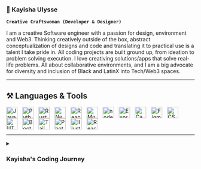 ### 🌷 Kayisha Ulysse

**`Creative Craftswoman (Developer & Designer)`**

I am a creative Software engineer with a passion for design, environment and Web3. Thinking creatively outside of the box, abstract conceptualization of designs and code and translating it to practical use is a talent I take pride in. All coding projects are built ground up, from ideation to problem solving execution. I love creativing solutions/apps that solve real-life problems. All about collaborative environments, and I am a big advocate for diversity and inclusion of Black and LatinX into Tech/Web3 spaces. 

---
## ⚒️ Languages & Tools


<img align="left" alt="Javascript" width="30px" style="padding-right:10px;" src="https://cdn.jsdelivr.net/gh/devicons/devicon/icons/javascript/javascript-original.svg" />
<img  align="left" alt="Python" width="30px" style="padding-right:10px;" src="https://cdn.jsdelivr.net/gh/devicons/devicon/icons/python/python-original.svg" />
<img  align="left" alt="Rust" width="30px" style="padding-right:10px;" src="https://cdn.jsdelivr.net/gh/devicons/devicon/icons/rust/rust-plain.svg" />
<img align="left" alt="NextJS" width="30px" style="padding-right:10px;" src="https://cdn.jsdelivr.net/gh/devicons/devicon/icons/nextjs/nextjs-line.svg"  />
<img align="left" alt="React" width="30px" style="padding-right:10px;"  src="https://cdn.jsdelivr.net/gh/devicons/devicon/icons/react/react-original.svg" />
<img align="left" alt="MongoDB" width="30px" style="padding-right:10px;" src="https://cdn.jsdelivr.net/gh/devicons/devicon/icons/mongodb/mongodb-original.svg" />
<img align="left" alt="nodejs" width="30px" style="padding-right:10px;" src="https://cdn.jsdelivr.net/gh/devicons/devicon/icons/nodejs/nodejs-original.svg" />
<img align="left" alt="Express" width="30px" style="padding-right:10px;" src="https://cdn.jsdelivr.net/gh/devicons/devicon/icons/express/express-original.svg" />
<img align="left" alt="Canva" width="30px" style="padding-right:10px;" src="https://cdn.jsdelivr.net/gh/devicons/devicon/icons/canva/canva-original.svg" />
<img align="left" alt="Figma" width="30px" style="padding-right:10px;" src="https://cdn.jsdelivr.net/gh/devicons/devicon/icons/figma/figma-original.svg" />
<img align="left" alt="CSS" width="30px" style="padding-right:10px;" src="https://cdn.jsdelivr.net/gh/devicons/devicon/icons/css3/css3-original.svg" />
<img align="left" alt="HTML5" width="30px" style="padding-right:10px;" src="https://cdn.jsdelivr.net/gh/devicons/devicon/icons/html5/html5-original.svg" />
<img align="left" alt="Bootstrap" width="30px" style="padding-right:10px;" src="https://cdn.jsdelivr.net/gh/devicons/devicon/icons/bootstrap/bootstrap-original.svg" />
<img align="left" alt="Tailwind" width="30px" style="padding-right:10px;" src="https://cdn.jsdelivr.net/gh/devicons/devicon/icons/tailwindcss/tailwindcss-plain.svg" />
<img  align="left" alt="Photoshop" width="30px" style="padding-right:10px;"src="https://cdn.jsdelivr.net/gh/devicons/devicon/icons/photoshop/photoshop-line.svg" />
<img  align="left" alt="Illustrator" width="30px" style="padding-right:10px;"src="https://cdn.jsdelivr.net/gh/devicons/devicon/icons/illustrator/illustrator-line.svg" />
<img align="Postgresql" alt="React" width="30px" style="padding-right:10px;" src="https://cdn.jsdelivr.net/gh/devicons/devicon/icons/postgresql/postgresql-original.svg" />
          
---


<!-- ### 📊 Stats     
![Kayihsa's GitHub stats](https://github-readme-stats.vercel.app/api?username=kayishau&show_icons=true&theme=monokai)



## Featured Projects
(coming soon) -->

<details>
    <summary><h3>Kayisha's Coding Journey<h3></summary>
    After joining the Web3 ReFi space through the project <a href="https://twitter.com/litter_token">Litter Token</a>, and watching a small team of developers build the tokenoomics from scratch, inspired I decided to leave the Interior & Textile Designer life and embark on my own journey to become a Software Engineer. My plan was to gradually self study and build my skillset but after suddenly getting laid off I decided to jump right into a bootcamp (General Assembly 🙂). Getting through 3 month immersive bootcamp was definetly one of the hardest things I've ever accomplished, but it has opened me up to the amazing world of Tech and has switched my mindset to a growth mindset. Though I am still early on my journey, I am excited to keep learnng and building.🌱


          
          
          

<!--
**kayishau/kayishau** is a ✨ _special_ ✨ repository because its `README.md` (this file) appears on your GitHub profile.

Here are some ideas to get you started:

- 🔭 I’m currently working on ...
- 🌱 I’m currently learning ...
- 👯 I’m looking to collaborate on ...
- 🤔 I’m looking for help with ...
- 💬 Ask me about ...
- 📫 How to reach me: ...
- 😄 Pronouns: ...
- ⚡ Fun fact: ...
-->
